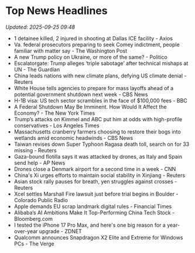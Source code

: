 # Top News Headlines

_Updated: 2025-09-25 09:48_

- 1 detainee killed, 2 injured in shooting at Dallas ICE facility - Axios
- Va. federal prosecutors preparing to seek Comey indictment, people familiar with matter say - The Washington Post
- A new Trump policy on Ukraine, or more of the same? - Politico
- Escalatorgate: Trump alleges ‘triple sabotage’ after technical mishaps at UN - The Guardian
- China leads nations with new climate plans, defying US climate denial - Reuters
- White House tells agencies to prepare for mass layoffs ahead of a potential government shutdown next week - CBS News
- H-1B visa: US tech sector scrambles in the face of $100,000 fees - BBC
- A Federal Shutdown May Be Imminent. How Would It Affect the Economy? - The New York Times
- Trump’s attacks on Kimmel and ABC put him at odds with high-profile conservatives - Los Angeles Times
- Massachusetts cranberry farmers choosing to restore their bogs into wetlands amid economic headwinds - CBS News
- Taiwan revises down Super Typhoon Ragasa death toll, search on for 33 missing - Reuters
- Gaza-bound flotilla says it was attacked by drones, as Italy and Spain send help - AP News
- Drones close a Denmark airport for a second time in a week - CNN
- China's Xi urges efforts to maintain social stability in Xinjiang - Reuters
- Asian stock rally pauses for breath, yen struggles against crosses - Reuters
- Xcel settles Marshall Fire lawsuit just before trial begins in Boulder - Colorado Public Radio
- Apple demands EU scrap landmark digital rules - Financial Times
- Alibaba’s AI Ambitions Make It Top-Performing China Tech Stock - Bloomberg.com
- I tested the iPhone 17 Pro Max, and here's one big reason for a year-over-year upgrade - ZDNET
- Qualcomm announces Snapdragon X2 Elite and Extreme for Windows PCs - The Verge